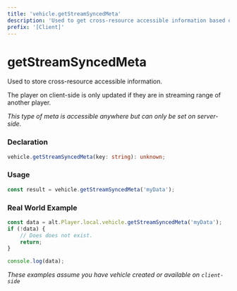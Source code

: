 ```yaml
---
title: 'vehicle.getStreamSyncedMeta'
description: 'Used to get cross-resource accessible information based on stream in for a vehicle.'
prefix: '[Client]'
---
```


# getStreamSyncedMeta

Used to store cross-resource accessible information. 

The player on client-side is only updated if they are in streaming range of another player.

_This type of meta is accessible anywhere but can only be set on server-side._

### Declaration

```typescript
vehicle.getStreamSyncedMeta(key: string): unknown;
```

### Usage

```typescript
const result = vehicle.getStreamSyncedMeta('myData');
```

### Real World Example

```js
const data = alt.Player.local.vehicle.getStreamSyncedMeta('myData');
if (!data) {
    // Does does not exist.
    return;
}

console.log(data);
```

_These examples assume you have vehicle created or available on `client-side`_